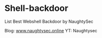 # Shell-backdoor
List Best Webshell Backdoor by NaughtySec 

Blog: www.naughtysec.online
YT: Naughtysec
